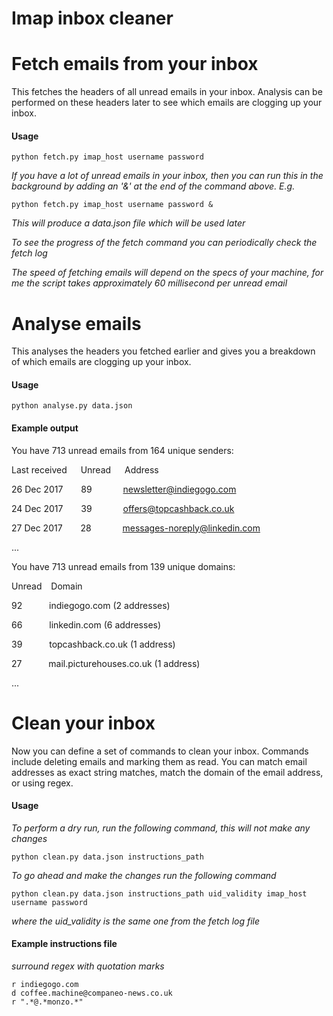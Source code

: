 # Imap inbox cleaner

# Fetch emails from your inbox

This fetches the headers of all unread emails in your inbox. Analysis can be performed on these headers later to see which emails are clogging up your inbox.

#### Usage

`python fetch.py imap_host username password`

*If you have a lot of unread emails in your inbox, then you can run this in the background by adding an '&' at the end of the command above. E.g.*

`python fetch.py imap_host username password &`

*This will produce a data.json file which will be used later*

*To see the progress of the fetch command you can periodically check the fetch log*

*The speed of fetching emails will depend on the specs of your machine, for me the script takes approximately 60 millisecond per unread email*

# Analyse emails

This analyses the headers you fetched earlier and gives you a breakdown of which emails are clogging up your inbox. 

#### Usage

`python analyse.py data.json`

#### Example output

You have 713 unread emails from 164 unique senders:

Last received &ensp;&ensp; Unread &ensp;&ensp; Address

26 Dec 2017 &ensp;&ensp;&ensp; 89 &ensp;&ensp;&ensp;&ensp;&ensp;&ensp; newsletter@indiegogo.com

24 Dec 2017 &ensp;&ensp;&ensp; 39 &ensp;&ensp;&ensp;&ensp;&ensp;&ensp; offers@topcashback.co.uk

27 Dec 2017 &ensp;&ensp;&ensp; 28 &ensp;&ensp;&ensp;&ensp;&ensp;&ensp; messages-noreply@linkedin.com

...

You have 713 unread emails from 139 unique domains:

Unread &ensp; Domain

92 &ensp;&ensp;&ensp;&ensp;&ensp; indiegogo.com (2 addresses)

66 &ensp;&ensp;&ensp;&ensp;&ensp; linkedin.com (6 addresses)

39 &ensp;&ensp;&ensp;&ensp;&ensp; topcashback.co.uk (1 address)

27 &ensp;&ensp;&ensp;&ensp;&ensp; mail.picturehouses.co.uk (1 address)

...

# Clean your inbox

Now you can define a set of commands to clean your inbox. Commands include deleting emails and marking them as read. You can match email addresses as exact string matches, match the domain of the email address, or using regex.

#### Usage

*To perform a dry run, run the following command, this will not make any changes*

`python clean.py data.json instructions_path`

*To go ahead and make the changes run the following command*

`python clean.py data.json instructions_path uid_validity imap_host username password`

*where the uid_validity is the same one from the fetch log file*

#### Example instructions file

*surround regex with quotation marks*

```
r indiegogo.com
d coffee.machine@companeo-news.co.uk
r ".*@.*monzo.*"
```
